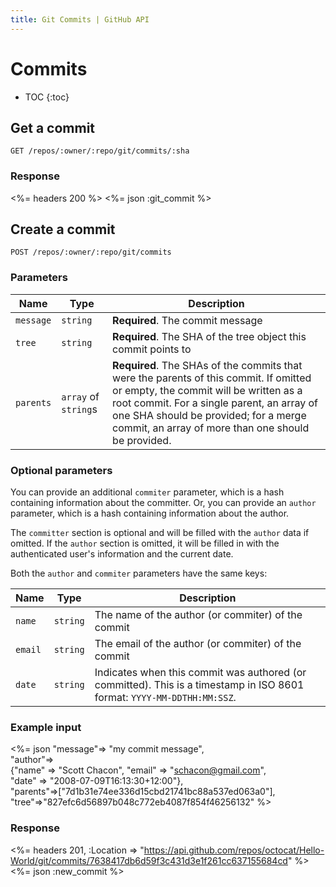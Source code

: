 ```yaml
---
title: Git Commits | GitHub API
---
```


# Commits

* TOC
{:toc}

## Get a commit

    GET /repos/:owner/:repo/git/commits/:sha

### Response

<%= headers 200 %>
<%= json :git_commit %>

## Create a commit

    POST /repos/:owner/:repo/git/commits

### Parameters

Name | Type | Description
-----|------|--------------
`message`|`string` | **Required**. The commit message
`tree`|`string` | **Required**. The SHA of the tree object this commit points to
`parents`|`array` of `string`s| **Required**. The SHAs of the commits that were the parents of this commit.  If omitted or empty, the commit will be written as a root commit.  For a single parent, an array of one SHA should be provided; for a merge commit, an array of more than one should be provided.


### Optional parameters

You can provide an additional `commiter` parameter, which is a hash containing
information about the committer. Or, you can provide an `author` parameter, which is a hash containing information about the author.

The `committer` section is optional and will be filled with the `author`
data if omitted. If the `author` section is omitted, it will be filled
in with the authenticated user's information and the current date.

Both the `author` and `commiter` parameters have the same keys:

Name | Type | Description
-----|------|-------------
`name`|`string` | The name of the author (or commiter) of the commit
`email`|`string` | The email of the author (or commiter) of the commit
`date`|`string` | Indicates when this commit was authored (or committed). This is a timestamp in ISO 8601 format: `YYYY-MM-DDTHH:MM:SSZ`.

### Example input

<%= json "message"=> "my commit message", \
    "author"=> \
    {"name" => "Scott Chacon", "email" => "schacon@gmail.com", \
    "date" => "2008-07-09T16:13:30+12:00"}, \
    "parents"=>["7d1b31e74ee336d15cbd21741bc88a537ed063a0"], \
    "tree"=>"827efc6d56897b048c772eb4087f854f46256132" %>

### Response

<%= headers 201,
      :Location => "https://api.github.com/repos/octocat/Hello-World/git/commits/7638417db6d59f3c431d3e1f261cc637155684cd" %>
<%= json :new_commit %>
